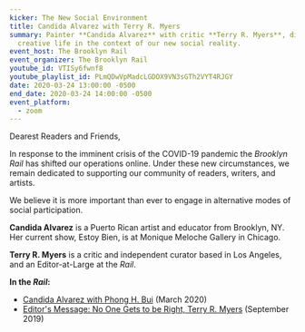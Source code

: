 ```yaml
---
kicker: The New Social Environment
title: Candida Alvarez with Terry R. Myers
summary: Painter **Candida Alvarez** with critic **Terry R. Myers**, discuss
  creative life in the context of our new social reality.
event_host: The Brooklyn Rail
event_organizer: The Brooklyn Rail
youtube_id: VTISy6fwnf8
youtube_playlist_id: PLmQDwVpMadcLGDOX9VN3sGTh2VYT4RJGY
date: 2020-03-24 13:00:00 -0500
end_date: 2020-03-24 14:00:00 -0500
event_platform:
  - zoom
---
```



Dearest Readers and Friends,

In response to the imminent crisis of the COVID-19 pandemic the _Brooklyn Rail_ has shifted our operations online. Under these new circumstances, we remain dedicated to supporting our community of readers, writers, and artists.

We believe it is more important than ever to engage in alternative modes of social participation.

**Candida Alvarez** is a Puerto Rican artist and educator from Brooklyn, NY. Her current show, Estoy Bien, is at Monique Meloche Gallery in Chicago.

**Terry R. Myers**  is a critic and independent curator based in Los Angeles, and an Editor-at-Large at the _Rail_.

**In the _Rail_:**

-   [Candida Alvarez with Phong H. Bui](https://brooklynrail.org/2020/03/art/CANDIDA-ALVAREZ-with-Phong-H-Bui) (March 2020)
-   [Editor's Message: No One Gets to be Right, Terry R. Myers](https://brooklynrail.org/2019/09/editorsmessage/No-one-gets-to-be-right) (September 2019)
